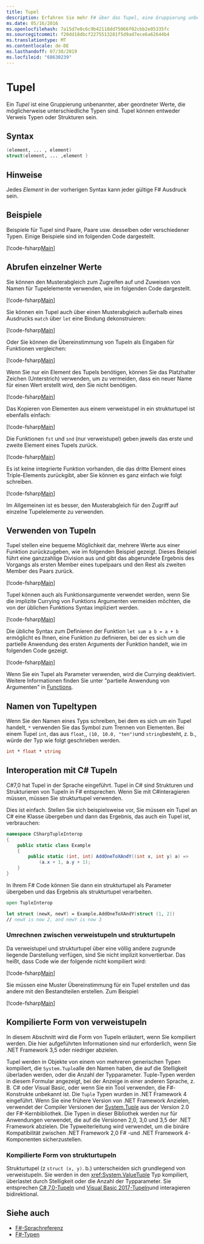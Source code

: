```yaml
---
title: Tupel
description: Erfahren Sie mehr F# über das Tupel, eine Gruppierung unbenannter, aber geordneter Werte, die möglicherweise unterschiedliche Typen haben.
ms.date: 05/16/2016
ms.openlocfilehash: 7a15d7e0c6c9b42118dd75066f02cbb2e05335fc
ms.sourcegitcommit: f20dd18dbcf2275513281f5d9ad7ece6a62644b4
ms.translationtype: MT
ms.contentlocale: de-DE
ms.lasthandoff: 07/30/2019
ms.locfileid: "68630239"
---
```

# <a name="tuples"></a>Tupel

Ein *Tupel* ist eine Gruppierung unbenannter, aber geordneter Werte, die möglicherweise unterschiedliche Typen sind.  Tupel können entweder Verweis Typen oder Strukturen sein.

## <a name="syntax"></a>Syntax

```fsharp
(element, ... , element)
struct(element, ... ,element )
```

## <a name="remarks"></a>Hinweise

Jedes *Element* in der vorherigen Syntax kann jeder gültige F# Ausdruck sein.

## <a name="examples"></a>Beispiele

Beispiele für Tupel sind Paare, Paare usw. desselben oder verschiedener Typen. Einige Beispiele sind im folgenden Code dargestellt.

[!code-fsharp[Main](~/samples/snippets/fsharp/tuples/basic-examples.fsx#L6-L21)]

## <a name="obtaining-individual-values"></a>Abrufen einzelner Werte

Sie können den Musterabgleich zum Zugreifen auf und Zuweisen von Namen für Tupelelemente verwenden, wie im folgenden Code dargestellt.

[!code-fsharp[Main](~/samples/snippets/fsharp/tuples/basic-examples.fsx#L27-L29)]

Sie können ein Tupel auch über einen Musterabgleich außerhalb eines Ausdrucks `match` über `let` eine Bindung dekonstruieren:

[!code-fsharp[Main](~/samples/snippets/fsharp/tuples/basic-examples.fsx#L34-L37)]

Oder Sie können die Übereinstimmung von Tupeln als Eingaben für Funktionen vergleichen:

[!code-fsharp[Main](~/samples/snippets/fsharp/tuples/basic-examples.fsx#L43-L47)]

Wenn Sie nur ein Element des Tupels benötigen, können Sie das Platzhalter Zeichen (Unterstrich) verwenden, um zu vermeiden, dass ein neuer Name für einen Wert erstellt wird, den Sie nicht benötigen.

[!code-fsharp[Main](~/samples/snippets/fsharp/tuples/basic-examples.fsx#L53-L54)]

Das Kopieren von Elementen aus einem verweistupel in ein strukturtupel ist ebenfalls einfach:

[!code-fsharp[Main](~/samples/snippets/fsharp/tuples/basic-examples.fsx#L62-L66)]

Die Funktionen `fst` und `snd` (nur verweistupel) geben jeweils das erste und zweite Element eines Tupels zurück.

[!code-fsharp[Main](~/samples/snippets/fsharp/tuples/basic-examples.fsx#L72-L73)]

Es ist keine integrierte Funktion vorhanden, die das dritte Element eines Triple-Elements zurückgibt, aber Sie können es ganz einfach wie folgt schreiben.

[!code-fsharp[Main](~/samples/snippets/fsharp/tuples/basic-examples.fsx#L78-L78)]

Im Allgemeinen ist es besser, den Musterabgleich für den Zugriff auf einzelne Tupelelemente zu verwenden.

## <a name="using-tuples"></a>Verwenden von Tupeln

Tupel stellen eine bequeme Möglichkeit dar, mehrere Werte aus einer Funktion zurückzugeben, wie im folgenden Beispiel gezeigt. Dieses Beispiel führt eine ganzzahlige Division aus und gibt das abgerundete Ergebnis des Vorgangs als ersten Member eines tupelpaars und den Rest als zweiten Member des Paars zurück.

[!code-fsharp[Main](~/samples/snippets/fsharp/tuples/basic-examples.fsx#L83-L86)]

Tupel können auch als Funktionsargumente verwendet werden, wenn Sie die implizite Currying von Funktions Argumenten vermeiden möchten, die von der üblichen Funktions Syntax impliziert werden.

[!code-fsharp[Main](~/samples/snippets/fsharp/tuples/basic-examples.fsx#L88-L88)]

Die übliche Syntax zum Definieren der Funktion `let sum a b = a + b` ermöglicht es Ihnen, eine Funktion zu definieren, bei der es sich um die partielle Anwendung des ersten Arguments der Funktion handelt, wie im folgenden Code gezeigt.

[!code-fsharp[Main](~/samples/snippets/fsharp/tuples/basic-examples.fsx#L90-L94)]

Wenn Sie ein Tupel als Parameter verwenden, wird die Currying deaktiviert. Weitere Informationen finden Sie unter "partielle Anwendung von Argumenten" in [Functions](./functions/index.md).

## <a name="names-of-tuple-types"></a>Namen von Tupeltypen

Wenn Sie den Namen eines Typs schreiben, bei dem es sich um ein Tupel handelt, `*` verwenden Sie das Symbol zum Trennen von Elementen. Bei einem Tupel `int`, das aus `float`,, `(10, 10.0, "ten")`und `string`besteht, z. b., würde der Typ wie folgt geschrieben werden.

```fsharp
int * float * string
```

## <a name="interoperation-with-c-tuples"></a>Interoperation mit C# Tupeln

C#7,0 hat Tupel in der Sprache eingeführt.  Tupel in C# sind Strukturen und Strukturieren von Tupeln in F# entsprechen.  Wenn Sie mit C#interagieren müssen, müssen Sie strukturtupel verwenden.

Dies ist einfach.  Stellen Sie sich beispielsweise vor, Sie müssen ein Tupel an C# eine Klasse übergeben und dann das Ergebnis, das auch ein Tupel ist, verbrauchen:

```csharp
namespace CSharpTupleInterop
{
    public static class Example
    {
        public static (int, int) AddOneToXAndY((int x, int y) a) =>
            (a.x + 1, a.y + 1);
    }
}
```

In Ihrem F# Code können Sie dann ein strukturtupel als Parameter übergeben und das Ergebnis als strukturtupel verarbeiten.

```fsharp
open TupleInterop

let struct (newX, newY) = Example.AddOneToXAndY(struct (1, 2))
// newX is now 2, and newY is now 3
```

### <a name="converting-between-reference-tuples-and-struct-tuples"></a>Umrechnen zwischen verweistupeln und strukturtupeln

Da verweistupel und strukturtupel über eine völlig andere zugrunde liegende Darstellung verfügen, sind Sie nicht implizit konvertierbar.  Das heißt, dass Code wie der folgende nicht kompiliert wird:

[!code-fsharp[Main](~/samples/snippets/fsharp/tuples/interop.fsx#L5-L12)]

Sie müssen eine Muster Übereinstimmung für ein Tupel erstellen und das andere mit den Bestandteilen erstellen.  Zum Beispiel:

[!code-fsharp[Main](~/samples/snippets/fsharp/tuples/interop.fsx#L18-L22)]

## <a name="compiled-form-of-reference-tuples"></a>Kompilierte Form von verweistupeln

In diesem Abschnitt wird die Form von Tupeln erläutert, wenn Sie kompiliert werden.  Die hier aufgeführten Informationen sind nur erforderlich, wenn Sie .NET Framework 3,5 oder niedriger abzielen.

Tupel werden in Objekte von einem von mehreren generischen Typen kompiliert, die `System.Tuple`alle den Namen haben, die auf die Stelligkeit überladen werden, oder die Anzahl der Typparameter. Tuple-Typen werden in diesem Formular angezeigt, bei der Anzeige in einer anderen Sprache, z. B. C# oder Visual Basic, oder wenn Sie ein Tool verwenden, die F#-Konstrukte unbekannt ist. Die `Tuple` Typen wurden in .NET Framework 4 eingeführt. Wenn Sie eine frühere Version von .NET Framework Anzielen, verwendet der Compiler Versionen der [System.Tuple](https://msdn.microsoft.com/library/5ac7953d-acdc-4a58-bfb7-c1f6406c0fa3) aus der Version 2.0 der F#-Kernbibliothek. Die Typen in dieser Bibliothek werden nur für Anwendungen verwendet, die auf die Versionen 2,0, 3,0 und 3,5 der .NET Framework abzielen. Die Typweiterleitung wird verwendet, um die binäre Kompatibilität zwischen .NET Framework 2,0 F# -und .NET Framework 4-Komponenten sicherzustellen.

### <a name="compiled-form-of-struct-tuples"></a>Kompilierte Form von strukturtupeln

Strukturtupel (z `struct (x, y)`. b.) unterscheiden sich grundlegend von verweistupeln.  Sie werden in den <xref:System.ValueTuple> Typ kompiliert, überlastet durch Stelligkeit oder die Anzahl der Typparameter.  Sie entsprechen [ C# 7,0-Tupeln](../../csharp/tuples.md) und [Visual Basic 2017-Tupeln](../../visual-basic/programming-guide/language-features/data-types/tuples.md)und interagieren bidirektional.

## <a name="see-also"></a>Siehe auch

- [F#-Sprachreferenz](index.md)
- [F#-Typen](fsharp-types.md)
